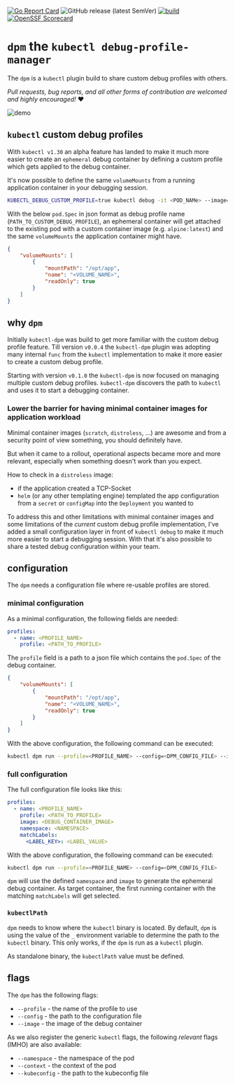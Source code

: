 <!-- SPDX-License-Identifier: MIT -->

[![Go Report Card](https://goreportcard.com/badge/github.com/bavarianbidi/kubectl-dpm)](https://goreportcard.com/report/github.com/bavarianbidi/kubectl-dpm)
![GitHub release (latest SemVer)](https://img.shields.io/github/v/release/bavarianbidi/kubectl-dpm?sort=semver)
[![build](https://github.com/bavarianbidi/kubectl-dpm/actions/workflows/build.yaml/badge.svg)](https://github.com/bavarianbidi/kubectl-dpm/actions/workflows/build.yaml)
[![OpenSSF Scorecard](https://api.scorecard.dev/projects/github.com/bavarianbidi/kubectl-dpm/badge)](https://scorecard.dev/viewer/?uri=github.com/bavarianbidi/kubectl-dpm)

# `dpm` the `kubectl debug-profile-manager`

The `dpm` is a `kubectl` plugin build to share custom debug profiles with others.

*Pull requests, bug reports, and all other forms of contribution are welcomed and highly encouraged!* :heart:

![demo](./kubectl-dpm.gif)

## `kubectl` custom debug profiles

With `kubectl v1.30` an alpha feature has landed to make it much more easier to create an `ephemeral` debug container by defining a custom profile which gets applied to the debug container.

It's now possible to define the same `volumeMounts` from a running application container in your debugging session.

```bash
KUBECTL_DEBUG_CUSTOM_PROFILE=true kubectl debug -it <POD_NAMe> --image=<DEBUG_CONTAINER_IMAGE> --target=<TARGET_CONTAINER> --custom="<PATH_TO_CUSTOM_DEBUG_PROFILE>"
```

With the below `pod.Spec` in json format as debug profile name (`PATH_TO_CUSTOM_DEBUG_PROFILE`), an ephemeral container will get attached to the existing pod with a custom container image (e.g. `alpine:latest`) and the same `volumeMounts` the application container might have.

```json
{
    "volumeMounts": [
        {
            "mountPath": "/opt/app",
            "name": "<VOLUME_NAME>",
            "readOnly": true
        }
    ]
}
```

## why `dpm`

Initially `kubectl-dpm` was build to get more familiar with the custom debug profile feature. Till version `v0.0.4` the `kubectl-dpm` plugin was adopting many
internal `func` from the `kubectl` implementation to make it more easier to create a custom debug profile.

Starting with version `v0.1.0` the `kubectl-dpm` is now focused on managing multiple custom debug profiles. `kubectl-dpm` discovers the path to `kubectl` and uses it to start a debugging container.

### Lower the barrier for having minimal container images for application workload

Minimal container images (`scratch`, `distroless`, ...) are awesome and from a security point of view something, you should definitely have.

But when it came to a rollout, operational aspects became more and more relevant, especially when something doesn't work than you expect.

How to check in a `distroless` image:
* if the application created a TCP-Socket
* `helm` (or any other templating engine) templated the app configuration from a `secret` or `configMap` into the `Deployment` you wanted to

To address this and other limitations with minimal container images and some limitations of the _current_ custom debug profile implementation, I've added a small configuration layer in front of `kubectl debug` to make it much more easier to start a debugging session. With that it's also possible to share a tested debug configuration within your team.

## configuration

The `dpm` needs a configuration file where re-usable profiles are stored.

### minimal configuration

As a minimal configuration, the following fields are needed:

```yaml
profiles:
  - name: <PROFILE_NAME>
    profile: <PATH_TO_PROFILE>
```

The `profile` field is a path to a json file which contains the `pod.Spec` of the debug container.

```json
{
    "volumeMounts": [
        {
            "mountPath": "/opt/app",
            "name": "<VOLUME_NAME>",
            "readOnly": true
        }
    ]
}
```

With the above configuration, the following command can be executed:

```bash
kubectl dpm run --profile=<PROFILE_NAME> --config=<DPM_CONFIG_FILE> --image=alpine/k8s:1.29.0 --namespace=<NAMESPACE> <POD_NAME>
```

### full configuration

The full configuration file looks like this:

```yaml
profiles:
  - name: <PROFILE_NAME>
    profile: <PATH_TO_PROFILE>
    image: <DEBUG_CONTAINER_IMAGE>
    namespace: <NAMESPACE>
    matchLabels:
      <LABEL_KEY>: <LABEL_VALUE>
```

With the above configuration, the following command can be executed:

```bash
kubectl dpm run --profile=<PROFILE_NAME> --config=<DPM_CONFIG_FILE>
```

`dpm` will use the defined `namespace` and `image` to generate the ephemeral debug container.
As target container, the first running container with the matching `matchLabels` will get selected.


### `kubectlPath`

`dpm` needs to know where the `kubectl` binary is located. By default,
`dpm` is using the value of the `_` environment variable to determine the path to the `kubectl` binary.
This only works, if the `dpm` is run as a `kubectl` plugin.

As standalone binary, the `kubectlPath` value must be defined.

## flags

The `dpm` has the following flags:

* `--profile` - the name of the profile to use
* `--config` - the path to the configuration file
* `--image` - the image of the debug container

As we also register the generic `kubectl` flags, the following _relevant_  flags (IMHO) are also available:

* `--namespace` - the namespace of the pod
* `--context` - the context of the pod
* `--kubeconfig` - the path to the kubeconfig file
